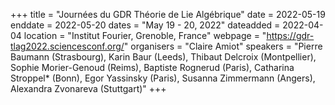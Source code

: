 +++
title = "Journées du GDR Théorie de Lie Algébrique"
date = 2022-05-19
enddate = 2022-05-20
dates = "May 19 - 20, 2022"
dateadded = 2022-04-04
location = "Institut Fourier, Grenoble, France"
webpage = "https://gdr-tlag2022.sciencesconf.org/"
organisers = "Claire Amiot"
speakers = "Pierre Baumann (Strasbourg), Karin Baur (Leeds), Thibaut Delcroix (Montpellier), Sophie Morier-Genoud (Reims), Baptiste Rognerud (Paris), Catharina Stroppel* (Bonn), Egor Yassinsky (Paris), Susanna Zimmermann (Angers), Alexandra Zvonareva (Stuttgart)"
+++
